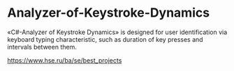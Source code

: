 # Analyzer-of-Keystroke-Dynamics
«C#-Analyzer of Keystroke Dynamics» is designed for user identification
via keyboard typing characteristic, such as duration of key presses and 
intervals between them.

https://www.hse.ru/ba/se/best_projects
